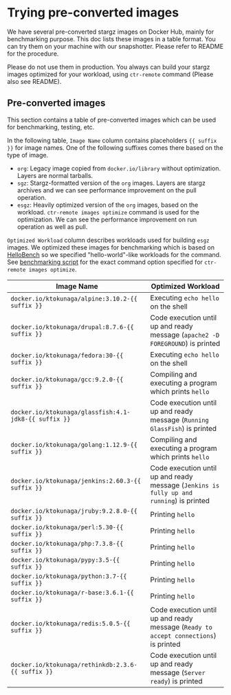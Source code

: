 # Trying pre-converted images

We have several pre-converted stargz images on Docker Hub, mainly for benchmarking purpose. This doc lists these images in a table format. You can try them on your machine with our snapshotter. Please refer to README for the procedure.

Please do not use them in production. You always can build your stargz images optimized for your workload, using `ctr-remote` command (Please also see README).

## Pre-converted images

This section contains a table of pre-converted images which can be used for benchmarking, testing, etc.

In the following table, `Image Name` column contains placeholders `{{ suffix }}` for image names. One of the following suffixes comes there based on the type of image.

- `org`: Legacy image copied from `docker.io/library` without optimization. Layers are normal tarballs.
- `sgz`: Stargz-formatted version of the `org` images. Layers are stargz archives and we can see performance improvement on the pull operation.
- `esgz`: Heavily optimized version of the `org` images, based on the workload. `ctr-remote images optimize` command is used for the optimization. We can see the performance improvement on run operation as well as pull.

`Optimized Workload` column describes workloads used for building `esgz` images. We optimized these images for benchmarking which is based on [HelloBench](https://github.com/Tintri/hello-bench) so we specified "hello-world"-like workloads for the command. See [benchmarking script](/script/benchmark/hello-bench/src/hello.py) for the exact command option specified for `ctr-remote images optimize`. 

|Image Name|Optimized Workload|
---|---
|`docker.io/ktokunaga/alpine:3.10.2-{{ suffix }}`|Executing `echo hello` on the shell|
|`docker.io/ktokunaga/drupal:8.7.6-{{ suffix }}`|Code execution until up and ready message (`apache2 -D FOREGROUND`) is printed|
|`docker.io/ktokunaga/fedora:30-{{ suffix }}`|Executing `echo hello` on the shell|
|`docker.io/ktokunaga/gcc:9.2.0-{{ suffix }}`|Compiling and executing a program which prints `hello`|
|`docker.io/ktokunaga/glassfish:4.1-jdk8-{{ suffix }}`|Code execution until up and ready message (`Running GlassFish`) is printed|
|`docker.io/ktokunaga/golang:1.12.9-{{ suffix }}`|Compiling and executing a program which prints `hello`|
|`docker.io/ktokunaga/jenkins:2.60.3-{{ suffix }}`|Code execution until up and ready message (`Jenkins is fully up and running`) is printed|
|`docker.io/ktokunaga/jruby:9.2.8.0-{{ suffix }}`|Printing `hello`|
|`docker.io/ktokunaga/perl:5.30-{{ suffix }}`|Printing `hello`|
|`docker.io/ktokunaga/php:7.3.8-{{ suffix }}`|Printing `hello`|
|`docker.io/ktokunaga/pypy:3.5-{{ suffix }}`|Printing `hello`|
|`docker.io/ktokunaga/python:3.7-{{ suffix }}`|Printing `hello`|
|`docker.io/ktokunaga/r-base:3.6.1-{{ suffix }}`|Printing `hello`|
|`docker.io/ktokunaga/redis:5.0.5-{{ suffix }}`|Code execution until up and ready message (`Ready to accept connections`) is printed|
|`docker.io/ktokunaga/rethinkdb:2.3.6-{{ suffix }}`|Code execution until up and ready message (`Server ready`) is printed|
